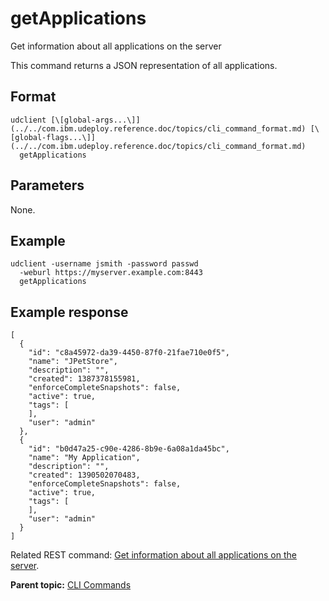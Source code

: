 # getApplications

Get information about all applications on the server

This command returns a JSON representation of all applications.

## Format

```
udclient [\[global-args...\]](../../com.ibm.udeploy.reference.doc/topics/cli_command_format.md) [\[global-flags...\]](../../com.ibm.udeploy.reference.doc/topics/cli_command_format.md)
  getApplications
```

## Parameters

None.

## Example

```
udclient -username jsmith -password passwd 
  -weburl https://myserver.example.com:8443
  getApplications
```

## Example response

```
[
  {
    "id": "c8a45972-da39-4450-87f0-21fae710e0f5",
    "name": "JPetStore",
    "description": "",
    "created": 1387378155981,
    "enforceCompleteSnapshots": false,
    "active": true,
    "tags": [
    ],
    "user": "admin"
  },
  {
    "id": "b0d47a25-c90e-4286-8b9e-6a08a1da45bc",
    "name": "My Application",
    "description": "",
    "created": 1390502070483,
    "enforceCompleteSnapshots": false,
    "active": true,
    "tags": [
    ],
    "user": "admin"
  }
]
```

Related REST command: [Get information about all applications on the server](rest_cli_application_get.md).

**Parent topic:** [CLI Commands](../../com.ibm.udeploy.reference.doc/topics/cli_commands.md)

